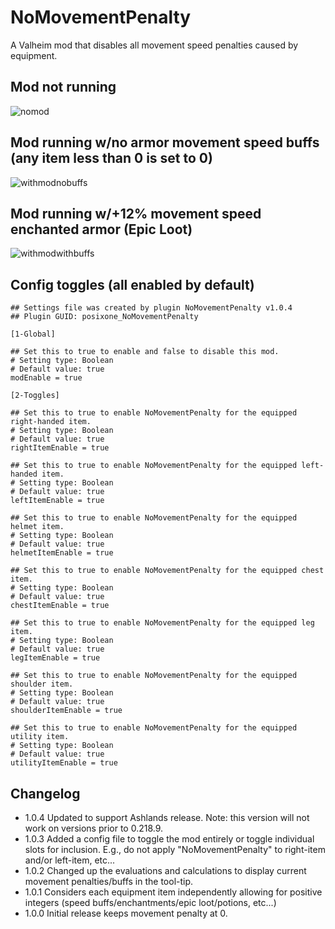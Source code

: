 # NoMovementPenalty

A Valheim mod that disables all movement speed penalties caused by equipment.

## Mod not running
![nomod](https://user-images.githubusercontent.com/342276/217718349-e7c5cb57-48d5-4bd0-8652-28f3f36f2b80.png)


## Mod running w/no armor movement speed buffs (any item less than 0 is set to 0)
![withmodnobuffs](https://user-images.githubusercontent.com/342276/217718355-8e408bdc-76b9-409c-84d0-bb4b7f49c11e.png)


## Mod running w/+12% movement speed enchanted armor (Epic Loot)
![withmodwithbuffs](https://user-images.githubusercontent.com/342276/218336498-e0fb61f3-048c-45fb-9cb0-aeb69b5dd7cd.png)


## Config toggles (all enabled by default)
```
## Settings file was created by plugin NoMovementPenalty v1.0.4
## Plugin GUID: posixone_NoMovementPenalty

[1-Global]

## Set this to true to enable and false to disable this mod.
# Setting type: Boolean
# Default value: true
modEnable = true

[2-Toggles]

## Set this to true to enable NoMovementPenalty for the equipped right-handed item.
# Setting type: Boolean
# Default value: true
rightItemEnable = true

## Set this to true to enable NoMovementPenalty for the equipped left-handed item.
# Setting type: Boolean
# Default value: true
leftItemEnable = true

## Set this to true to enable NoMovementPenalty for the equipped helmet item.
# Setting type: Boolean
# Default value: true
helmetItemEnable = true

## Set this to true to enable NoMovementPenalty for the equipped chest item.
# Setting type: Boolean
# Default value: true
chestItemEnable = true

## Set this to true to enable NoMovementPenalty for the equipped leg item.
# Setting type: Boolean
# Default value: true
legItemEnable = true

## Set this to true to enable NoMovementPenalty for the equipped shoulder item.
# Setting type: Boolean
# Default value: true
shoulderItemEnable = true

## Set this to true to enable NoMovementPenalty for the equipped utility item.
# Setting type: Boolean
# Default value: true
utilityItemEnable = true
```

## Changelog

- 1.0.4 Updated to support Ashlands release. Note: this version will not work on versions prior to 0.218.9. 
- 1.0.3 Added a config file to toggle the mod entirely or toggle individual slots for inclusion. E.g., do not apply "NoMovementPenalty" to right-item and/or left-item, etc...
- 1.0.2 Changed up the evaluations and calculations to display current movement penalties/buffs in the tool-tip.
- 1.0.1 Considers each equipment item independently allowing for positive integers (speed buffs/enchantments/epic loot/potions, etc...)
- 1.0.0 Initial release keeps movement penalty at 0.
